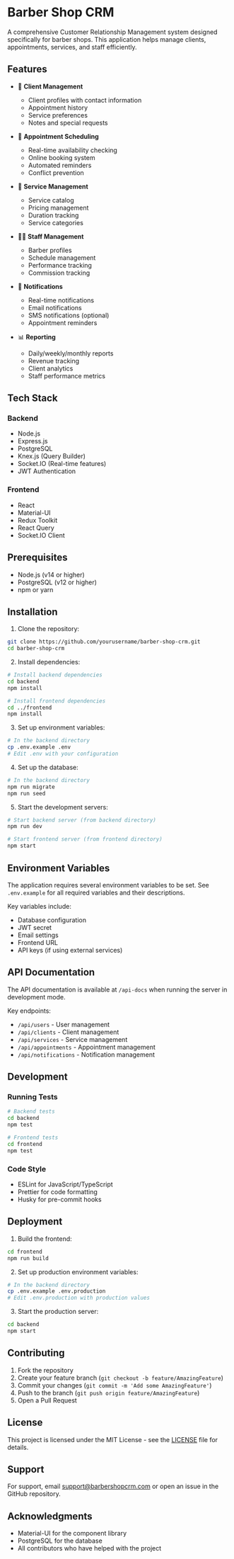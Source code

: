 # Barber Shop CRM

A comprehensive Customer Relationship Management system designed specifically for barber shops. This application helps manage clients, appointments, services, and staff efficiently.

## Features

- 👥 **Client Management**

  - Client profiles with contact information
  - Appointment history
  - Service preferences
  - Notes and special requests

- 📅 **Appointment Scheduling**

  - Real-time availability checking
  - Online booking system
  - Automated reminders
  - Conflict prevention

- 💇 **Service Management**

  - Service catalog
  - Pricing management
  - Duration tracking
  - Service categories

- 👨‍💼 **Staff Management**

  - Barber profiles
  - Schedule management
  - Performance tracking
  - Commission tracking

- 🔔 **Notifications**

  - Real-time notifications
  - Email notifications
  - SMS notifications (optional)
  - Appointment reminders

- 📊 **Reporting**
  - Daily/weekly/monthly reports
  - Revenue tracking
  - Client analytics
  - Staff performance metrics

## Tech Stack

### Backend

- Node.js
- Express.js
- PostgreSQL
- Knex.js (Query Builder)
- Socket.IO (Real-time features)
- JWT Authentication

### Frontend

- React
- Material-UI
- Redux Toolkit
- React Query
- Socket.IO Client

## Prerequisites

- Node.js (v14 or higher)
- PostgreSQL (v12 or higher)
- npm or yarn

## Installation

1. Clone the repository:

```bash
git clone https://github.com/yourusername/barber-shop-crm.git
cd barber-shop-crm
```

2. Install dependencies:

```bash
# Install backend dependencies
cd backend
npm install

# Install frontend dependencies
cd ../frontend
npm install
```

3. Set up environment variables:

```bash
# In the backend directory
cp .env.example .env
# Edit .env with your configuration
```

4. Set up the database:

```bash
# In the backend directory
npm run migrate
npm run seed
```

5. Start the development servers:

```bash
# Start backend server (from backend directory)
npm run dev

# Start frontend server (from frontend directory)
npm start
```

## Environment Variables

The application requires several environment variables to be set. See `.env.example` for all required variables and their descriptions.

Key variables include:

- Database configuration
- JWT secret
- Email settings
- Frontend URL
- API keys (if using external services)

## API Documentation

The API documentation is available at `/api-docs` when running the server in development mode.

Key endpoints:

- `/api/users` - User management
- `/api/clients` - Client management
- `/api/services` - Service management
- `/api/appointments` - Appointment management
- `/api/notifications` - Notification management

## Development

### Running Tests

```bash
# Backend tests
cd backend
npm test

# Frontend tests
cd frontend
npm test
```

### Code Style

- ESLint for JavaScript/TypeScript
- Prettier for code formatting
- Husky for pre-commit hooks

## Deployment

1. Build the frontend:

```bash
cd frontend
npm run build
```

2. Set up production environment variables:

```bash
# In the backend directory
cp .env.example .env.production
# Edit .env.production with production values
```

3. Start the production server:

```bash
cd backend
npm start
```

## Contributing

1. Fork the repository
2. Create your feature branch (`git checkout -b feature/AmazingFeature`)
3. Commit your changes (`git commit -m 'Add some AmazingFeature'`)
4. Push to the branch (`git push origin feature/AmazingFeature`)
5. Open a Pull Request

## License

This project is licensed under the MIT License - see the [LICENSE](LICENSE) file for details.

## Support

For support, email support@barbershopcrm.com or open an issue in the GitHub repository.

## Acknowledgments

- Material-UI for the component library
- PostgreSQL for the database
- All contributors who have helped with the project
